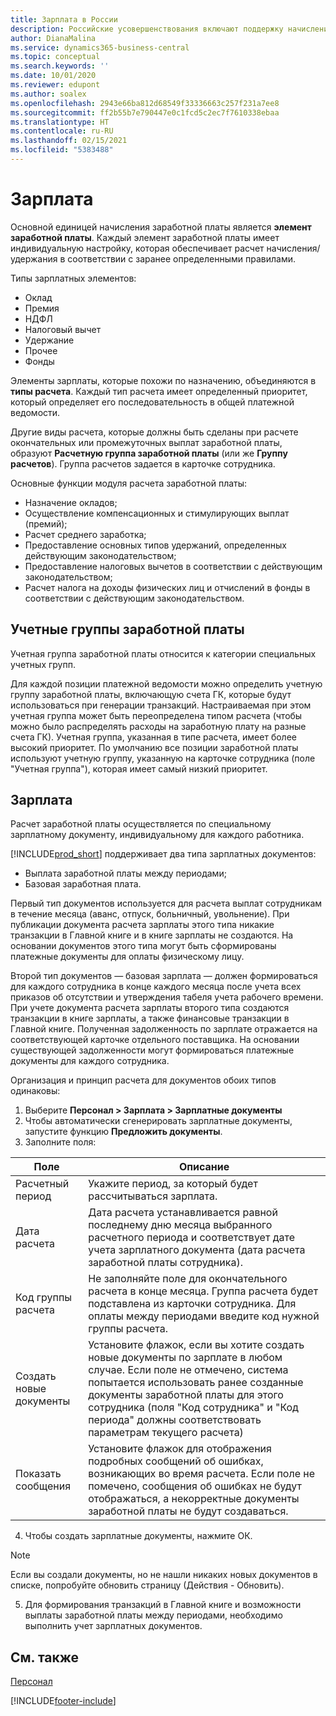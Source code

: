 ```yaml
---
title: Зарплата в России
description: Российские усовершенствования включают поддержку начисления заработной платы.
author: DianaMalina
ms.service: dynamics365-business-central
ms.topic: conceptual
ms.search.keywords: ''
ms.date: 10/01/2020
ms.reviewer: edupont
ms.author: soalex
ms.openlocfilehash: 2943e66ba812d68549f33336663c257f231a7ee8
ms.sourcegitcommit: ff2b55b7e790447e0c1fcd5c2ec7f7610338ebaa
ms.translationtype: HT
ms.contentlocale: ru-RU
ms.lasthandoff: 02/15/2021
ms.locfileid: "5383488"
---
```

# <a name="payroll"></a>Зарплата

Основной единицей начисления заработной платы является **элемент заработной платы**. Каждый элемент заработной платы имеет индивидуальную настройку, которая обеспечивает расчет начисления/удержания в соответствии с заранее определенными правилами. 

Типы зарплатных элементов:

- Оклад
- Премия
- НДФЛ
- Налоговый вычет
- Удержание
- Прочее
- Фонды

Элементы зарплаты, которые похожи по назначению, объединяются в **типы расчета**. Каждый тип расчета имеет определенный приоритет, который определяет его последовательность в общей платежной ведомости.

Другие виды расчета, которые должны быть сделаны при расчете окончательных или промежуточных выплат заработной платы, образуют **Расчетную группа заработной платы** (или же **Группу расчетов**). Группа расчетов задается в карточке сотрудника.

Основные функции модуля расчета заработной платы:

- Назначение окладов; 
- Осуществление компенсационных и стимулирующих выплат (премий); 
- Расчет среднего заработка;
- Предоставление основных типов удержаний, определенных действующим законодательством; 
- Предоставление налоговых вычетов в соответствии с действующим законодательством; 
- Расчет налога на доходы физических лиц и отчислений в фонды в соответствии с действующим законодательством.

## <a name="payroll-accounting-groups"></a>Учетные группы заработной платы

Учетная группа заработной платы относится к категории специальных учетных групп.

Для каждой позиции платежной ведомости можно определить учетную группу заработной платы, включающую счета ГК, которые будут использоваться при генерации транзакций. Настраиваемая при этом учетная группа может быть переопределена типом расчета (чтобы можно было распределять расходы на заработную плату на разные счета ГК). Учетная группа, указанная в типе расчета, имеет более высокий приоритет. По умолчанию все позиции заработной платы используют учетную группу, указанную на карточке сотрудника (поле "Учетная группа"), которая имеет самый низкий приоритет.

## <a name="payroll"></a>Зарплата

Расчет заработной платы осуществляется по специальному зарплатному документу, индивидуальному для каждого работника.

[!INCLUDE[prod_short](../../includes/prod_short.md)] поддерживает два типа зарплатных документов: 

- Выплата заработной платы между периодами; 
- Базовая заработная плата. 

Первый тип документов используется для расчета выплат сотрудникам в течение месяца (аванс, отпуск, больничный, увольнение). При публикации документа расчета зарплаты этого типа никакие транзакции в Главной книге и в книге зарплаты не создаются. На основании документов этого типа могут быть сформированы платежные документы для оплаты физическому лицу. 

Второй тип документов — базовая зарплата — должен формироваться для каждого сотрудника в конце каждого месяца после учета всех приказов об отсутствии и утверждения табеля учета рабочего времени. При учете документа расчета зарплаты второго типа создаются транзакции в книге зарплаты, а также финансовые транзакции в Главной книге. Полученная задолженность по зарплате отражается на соответствующей карточке отдельного поставщика. На основании существующей задолженности могут формироваться платежные документы для каждого сотрудника.

Организация и принцип расчета для документов обоих типов одинаковы:

1. Выберите **Персонал > Зарплата > Зарплатные документы**
2. Чтобы автоматически сгенерировать зарплатные документы, запустите функцию **Предложить документы**.
3. Заполните поля:

| Поле                  | Описание                                                  |
| ---------------------- | ------------------------------------------------------------ |
| Расчетный период     | Укажите период, за который будет рассчитываться зарплата.  |
| Дата расчета       | Дата расчета устанавливается равной последнему дню месяца выбранного расчетного периода и соответствует дате учета зарплатного документа (дата расчета заработной платы сотрудника). |
| Код группы расчета | Не заполняйте поле для окончательного расчета в конце месяца. Группа расчета будет подставлена из карточки сотрудника. Для оплаты между периодами введите код нужной группы расчета. |
| Создать новые документы   | Установите флажок, если вы хотите создать новые документы по зарплате в любом случае. Если поле не отмечено, система попытается использовать ранее созданные документы заработной платы для этого сотрудника (поля "Код сотрудника" и "Код периода" должны соответствовать параметрам текущего расчета) |
| Показать сообщения          | Установите флажок для отображения подробных сообщений об ошибках, возникающих во время расчета. Если поле не помечено, сообщения об ошибках не будут отображаться, а некорректные документы заработной платы не будут создаваться. |

4. Чтобы создать зарплатные документы, нажмите ОК. 

  > [!NOTE]
  > Если вы создали документы, но не нашли никаких новых документов в списке, попробуйте обновить страницу (Действия - Обновить).

5. Для формирования транзакций в Главной книге и возможности выплаты заработной платы между периодами, необходимо выполнить учет зарплатных документов.

## <a name="see-also"></a>См. также

[Персонал](Human-Resources.md)  


[!INCLUDE[footer-include](../../includes/footer-banner.md)]